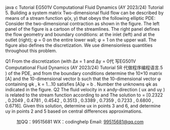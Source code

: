 java c
Tutorial EG501V Computational Fluid Dynamics (AY   2023/24) 
Tutorial 5. Building a system matrix 
Two-dimensional fluid flow   can be   described   by   means   of   a stream   function φ(x, y) that obeys the following   elliptic
PDE:  Consider the two-dimensional contraction as shown in the figure. The left panel   of   the   figure   is   a   cartoon   of   the   streamlines.
The right panel defines the flow geometry and boundary conditions:  at the inlet (left) and   at   the   outlet   (right); φ = 0    on   the   entire   lower   wall; φ = 1   on   the   upper   wall. The   figure   also defines the discretization. We use dimensionless quantities throughout this   problem.

Q1 
From   the   discretization   (with      Δx = 1   and   Δy = 0代 写EG501V Computational Fluid Dynamics (AY 2023/24) Tutorial 5R
代做程序编程语言.5   ) of   the   PDE, and   from   the   boundary conditions   determine   the   10×10 matrix   [A] and   the   10-dimensional   vector b such   that   the   10-dimensional   vector φ containing φk , k =   1…10    satisfies      [A]φ = b . Number   the   unknowns φk as indicated in   the   figure.
Q2 
The fluid velocity in x andy-direction ( ux and uy ) is related to the stream function   according to  and  The solution to  =   [0.2322   , 0.2049   ,   0.4781   ,   0.4542   ,
0.3513 , 0.3389 , 0.7359   ,   0.7233   ,   0.6800   ,   0.6716].   Given   this   solution,   determine ux in   points 3 and   6, and   determine uy in   points   2 and   5   based   on   central   differences   approximations.





         
加QQ：99515681  WX：codinghelp  Email: 99515681@qq.com
